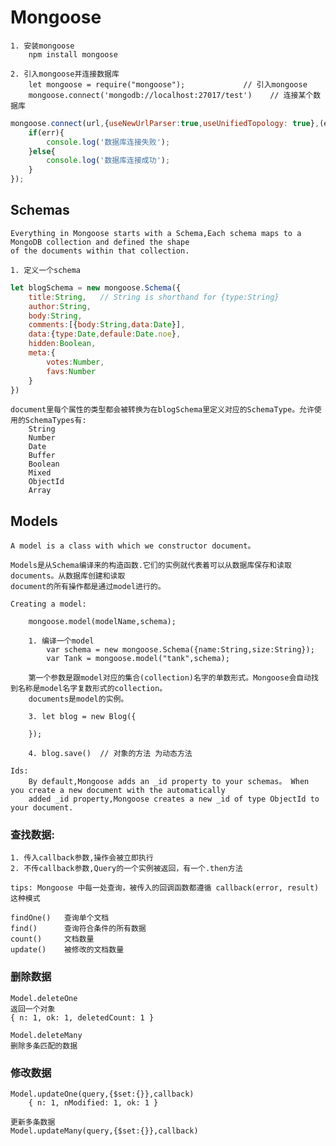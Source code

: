 # Mongoose
    
    1. 安装mongoose
        npm install mongoose
    
    2. 引入mongoose并连接数据库
        let mongoose = require("mongoose");             // 引入mongoose
        mongoose.connect('mongodb://localhost:27017/test')    // 连接某个数据库
```js
mongoose.connect(url,{useNewUrlParser:true,useUnifiedTopology: true},(err) => {
    if(err){
        console.log('数据库连接失败');
    }else{
        console.log('数据库连接成功');
    }
});
```   
    
## Schemas

    Everything in Mongoose starts with a Schema,Each schema maps to a MongoDB collection and defined the shape
    of the documents within that collection.
    
    1. 定义一个schema
```js
let blogSchema = new mongoose.Schema({
    title:String,   // String is shorthand for {type:String}
    author:String,
    body:String,
    comments:[{body:String,data:Date}],
    data:{type:Date,defaule:Date.noe},
    hidden:Boolean,
    meta:{
        votes:Number,
        favs:Number
    }
})
```
	document里每个属性的类型都会被转换为在blogSchema里定义对应的SchemaType。允许使用的SchemaTypes有:
		String
		Number
		Date
		Buffer
		Boolean
		Mixed
		ObjectId
		Array

## Models
    
    A model is a class with which we constructor document。
    
	Models是从Schema编译来的构造函数.它们的实例就代表着可以从数据库保存和读取documents。从数据库创建和读取
	document的所有操作都是通过model进行的。
	
	Creating a model:

        mongoose.model(modelName,schema);
        
        1. 编译一个model
            var schema = new mongoose.Schema({name:String,size:String});
            var Tank = mongoose.model("tank",schema);
            
        第一个参数是跟model对应的集合(collection)名字的单数形式。Mongoose会自动找到名称是model名字复数形式的collection。
        documents是model的实例。
        
        3. let blog = new Blog({
            
        });
        
        4. blog.save()  // 对象的方法 为动态方法
    
    Ids:
        By default,Mongoose adds an _id property to your schemas。 When you create a new document with the automatically
        added _id property,Mongoose creates a new _id of type ObjectId to your document.
    
### 查找数据:

    1. 传入callback参数,操作会被立即执行
    2. 不传callback参数,Query的一个实例被返回，有一个.then方法
    
    tips: Mongoose 中每一处查询，被传入的回调函数都遵循 callback(error, result) 这种模式
    
    findOne()   查询单个文档
    find()      查询符合条件的所有数据
	count()		文档数量
	update()	被修改的文档数量
    
### 删除数据

    Model.deleteOne 
    返回一个对象 
    { n: 1, ok: 1, deletedCount: 1 }   
    
    Model.deleteMany
    删除多条匹配的数据
    
### 修改数据
    
    Model.updateOne(query,{$set:{}},callback)
        { n: 1, nModified: 1, ok: 1 }
    
    更新多条数据
    Model.updateMany(query,{$set:{}},callback)